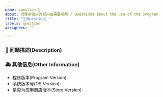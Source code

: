 ```yaml
---
name: question 🧐
about: 对程序使用的疑问或需要帮助 / Questions about the use of the program or need help
title: "🧐[Question] "
labels: question 
assignees: ''

---
```


### 🧐 问题描述(Description)

<!--
详细地描述需求，让大家都能理解
-->

### 🚑 其他信息(Other Information)

<!--
如截图等其他信息可以贴在这里
-->

- 程序版本(Program Version):
- 系统版本号(OS Version): <!-- example Windows 10.19042.844(see winver) -->
- 是否为应用商店版本(Store Version): <!--是(Yes)/否(No)-->